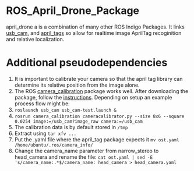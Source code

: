 # ROS_April_Drone_Package
april_drone a is a combination of many other ROS Indigo Packages. It links [usb_cam](http://wiki.ros.org/usb_cam), and [april_tags](http://wiki.ros.org/apriltags_ros) so allow for realtime image AprilTag recoginition and relative localization. 
# Additional pseudodependencies
1) It is important to calibrate your camera so that the april tag library can determine its relative position from the image alone. 
2) The ROS [camera_calibration](http://wiki.ros.org/camera_calibration) package works well. After downloading the package, follow the [instructions](http://wiki.ros.org/camera_calibration/Tutorials/MonocularCalibration). Depending on setup an example process flow might be: 
3) `roslaunch usb_cam usb_cam-test.launch &`
4) `rosrun camera_calibration cameracalibrator.py --size 8x6 --square 0.0254 image:=/usb_cam?image_raw camera:=/usb_cam`
5) The calibration data is by default stored in `/tmp`
6) Extract using `tar xfv ...` 
7) Put the .yaml file where the april_tag package expects it `mv ost.yaml /home/ubuntu/.ros/camera_info/`
8) Change the camera_name parameter from narrow_stereo to head_camera and rename the file:
  `cat ost.yaml | sed -E 's/camera_name:.*$/camera_name: head_camera > head_camera.yaml`

